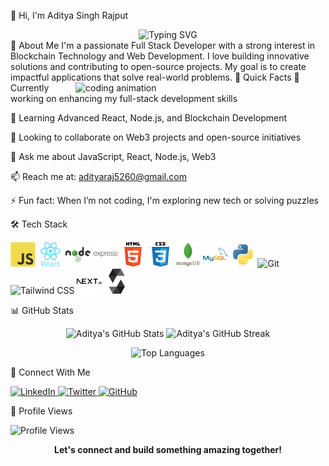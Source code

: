 👋 Hi, I'm Aditya Singh Rajput
<div align="center"> <img src="https://readme-typing-svg.herokuapp.com?font=Fira+Code&size=30&pause=1000&color=00D9F7&width=435&lines=Full+Stack+Developer;Blockchain+Enthusiast;Open+Source+Contributor" alt="Typing SVG" /> </div>
👀 About Me
I'm a passionate Full Stack Developer with a strong interest in Blockchain Technology and Web Development. I love building innovative solutions and contributing to open-source projects. My goal is to create impactful applications that solve real-world problems.

<img align="right" width="400" src="https://github.com/Adam-pw/Adam-pw/blob/main/animation_500_kxa883sd.gif" alt="coding animation">
🚀 Quick Facts
🔭 Currently working on enhancing my full-stack development skills

🌱 Learning Advanced React, Node.js, and Blockchain Development

👯 Looking to collaborate on Web3 projects and open-source initiatives

💬 Ask me about JavaScript, React, Node.js, Web3

📫 Reach me at: adityaraj5260@gmail.com

⚡ Fun fact: When I’m not coding, I'm exploring new tech or solving puzzles

🛠️ Tech Stack
<p align="left"> <img src="https://raw.githubusercontent.com/devicons/devicon/master/icons/javascript/javascript-original.svg" alt="JavaScript" width="40" height="40"/> <img src="https://raw.githubusercontent.com/devicons/devicon/master/icons/react/react-original-wordmark.svg" alt="React" width="40" height="40"/> <img src="https://raw.githubusercontent.com/devicons/devicon/master/icons/nodejs/nodejs-original-wordmark.svg" alt="Node.js" width="40" height="40"/> <img src="https://raw.githubusercontent.com/devicons/devicon/master/icons/express/express-original-wordmark.svg" alt="Express" width="40" height="40"/> <img src="https://raw.githubusercontent.com/devicons/devicon/master/icons/html5/html5-original-wordmark.svg" alt="HTML5" width="40" height="40"/> <img src="https://raw.githubusercontent.com/devicons/devicon/master/icons/css3/css3-original-wordmark.svg" alt="CSS3" width="40" height="40"/> <img src="https://raw.githubusercontent.com/devicons/devicon/master/icons/mongodb/mongodb-original-wordmark.svg" alt="MongoDB" width="40" height="40"/> <img src="https://raw.githubusercontent.com/devicons/devicon/master/icons/mysql/mysql-original-wordmark.svg" alt="MySQL" width="40" height="40"/> <img src="https://raw.githubusercontent.com/devicons/devicon/master/icons/python/python-original.svg" alt="Python" width="40" height="40"/> <img src="https://www.vectorlogo.zone/logos/git-scm/git-scm-icon.svg" alt="Git" width="40" height="40"/> <img src="https://www.vectorlogo.zone/logos/tailwindcss/tailwindcss-icon.svg" alt="Tailwind CSS" width="40" height="40"/> <img src="https://raw.githubusercontent.com/devicons/devicon/master/icons/nextjs/nextjs-original-wordmark.svg" alt="Next.js" width="40" height="40"/> <img src="https://raw.githubusercontent.com/devicons/devicon/master/icons/solidity/solidity-original.svg" alt="Solidity" width="40" height="40"/> </p>
📊 GitHub Stats
<p align="center"> <img src="https://github-readme-stats.vercel.app/api?username=Aditya-rajput200&show_icons=true&theme=radical" alt="Aditya's GitHub Stats" /> <img src="https://github-readme-streak-stats.herokuapp.com/?user=Aditya-rajput200&theme=radical" alt="Aditya's GitHub Streak" /> </p> <p align="center"> <img src="https://github-readme-stats.vercel.app/api/top-langs/?username=Aditya-rajput200&layout=compact&theme=radical" alt="Top Languages" /> </p>
🔗 Connect With Me
<p align="left"> <a href="https://linkedin.com/in/aditya-rajput-32300a264" target="_blank"> <img src="https://raw.githubusercontent.com/rahuldkjain/github-profile-readme-generator/master/src/images/icons/Social/linked-in-alt.svg" alt="LinkedIn" height="30" width="40" /> </a> <a href="https://twitter.com/Adityasingh5260" target="_blank"> <img src="https://raw.githubusercontent.com/rahuldkjain/github-profile-readme-generator/master/src/images/icons/Social/twitter.svg" alt="Twitter" height="30" width="40" /> </a> <a href="https://github.com/Aditya-rajput200" target="_blank"> <img src="https://raw.githubusercontent.com/rahuldkjain/github-profile-readme-generator/master/src/images/icons/Social/github.svg" alt="GitHub" height="30" width="40" /> </a> </p>
👀 Profile Views
<p align="left"> <img src="https://komarev.com/ghpvc/?username=Aditya-rajput200&label=Profile%20views&color=0e75b6&style=flat" alt="Profile Views" /> </p>
<div align="center"> <b>Let's connect and build something amazing together!</b> </div>
